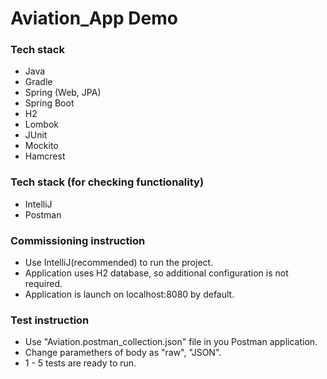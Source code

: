 # Aviation_App Demo

### Tech stack
* Java
* Gradle
* Spring (Web, JPA)
* Spring Boot
* H2
* Lombok
* JUnit
* Mockito
* Hamcrest

### Tech stack (for checking functionality)
* IntelliJ
* Postman

### Commissioning instruction
* Use IntelliJ(recommended) to run the project.
* Application uses H2 database, so additional configuration is not required.
* Application is launch on localhost:8080 by default.

### Test instruction
* Use "Aviation.postman_collection.json" file in you Postman application. 
* Change paramethers of body as "raw", "JSON".
* 1 - 5 tests are ready to run.

